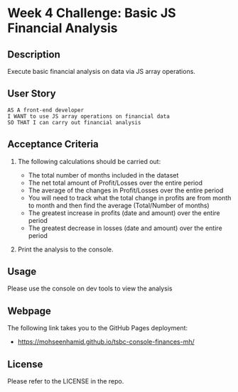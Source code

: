 # Week 4 Challenge: Basic JS Financial Analysis

## Description

Execute basic financial analysis on data via JS array operations.

## User Story

```
AS A front-end developer
I WANT to use JS array operations on financial data
SO THAT I can carry out financial analysis
```

## Acceptance Criteria

1. The following calculations should be carried out:
    - The total number of months included in the dataset
    - The net total amount of Profit/Losses over the entire period
    - The average of the changes in Profit/Losses over the entire period
    - You will need to track what the total change in profits are from month to month and then find the average (Total/Number of months)
    - The greatest increase in profits (date and amount) over the entire period
    - The greatest decrease in losses (date and amount) over the entire period

2. Print the analysis to the console.

## Usage

Please use the console on dev tools to view the analysis

## Webpage

The following link takes you to the GitHub Pages deployment:

- https://mohseenhamid.github.io/tsbc-console-finances-mh/

## License

Please refer to the LICENSE in the repo.
